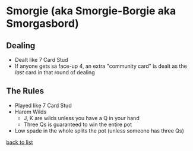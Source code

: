 # Smorgie (aka Smorgie-Borgie aka Smorgasbord)

## Dealing
- Dealt like 7 Card Stud
- If anyone gets sa face-up 4, an extra "community card" is dealt as the *last* card in that round of dealing

## The Rules
- Played like 7 Card Stud
- Harem Wilds
    - J, K are wilds unless you have a Q in your hand
    - Three Qs is guaranteed to win the entire pot
- Low spade in the whole splits the pot (unless someone has three Qs)

[back to list](README.md)